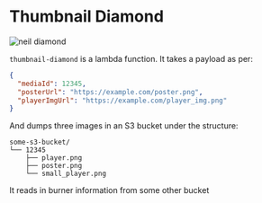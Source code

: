 Thumbnail Diamond
==

![neil diamond](https://i.makeagif.com/media/5-09-2015/zzVqKI.gif)

`thumbnail-diamond` is a lambda function. It takes a payload as per:

```json
{
  "mediaId": 12345,
  "posterUrl": "https://example.com/poster.png",
  "playerImgUrl": "https://example.com/player_img.png"
}
```

And dumps three images in an S3 bucket under the structure:

```
some-s3-bucket/
└── 12345
    ├── player.png
    ├── poster.png
    └── small_player.png
```

It reads in burner information from some other bucket
